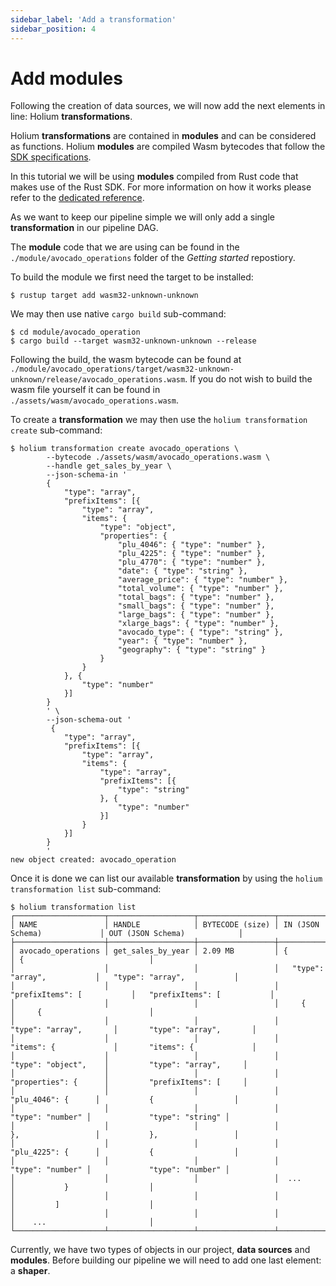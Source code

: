 ```yaml
---
sidebar_label: 'Add a transformation'
sidebar_position: 4
---
```


# Add modules

Following the creation of data sources, we will now add the next elements in line: Holium **transformations**.

Holium **transformations** are contained in **modules** and can be considered as functions. Holium
**modules** are compiled Wasm bytecodes that follow the [SDK specifications](../reference/sdk/specifications.md).

In this tutorial we will be using **modules** compiled from Rust code that makes use of the Rust SDK. For 
more information on how it works please refer to the [dedicated reference](../reference/sdk/rust-sdk/usage.md).

As we want to keep our pipeline simple we will only add a single **transformation** in our pipeline DAG.

The **module** code that we are using can be found in the `./module/avocado_operations` folder of the
_Getting started_ repostiory.

To build the module we first need the target to be installed:
```shell
$ rustup target add wasm32-unknown-unknown
```

We may then use native `cargo build` sub-command:
```shell
$ cd module/avocado_operation
$ cargo build --target wasm32-unknown-unknown --release
```

Following the build, the wasm bytecode can be found at `./module/avocado_operations/target/wasm32-unknown-unknown/release/avocado_operations.wasm`.
If you do not wish to build the wasm file yourself it can be found in `./assets/wasm/avocado_operations.wasm`.

To create a **transformation** we may then use the `holium transformation create` sub-command:

```shell
$ holium transformation create avocado_operations \
        --bytecode ./assets/wasm/avocado_operations.wasm \
        --handle get_sales_by_year \
        --json-schema-in '
        {
            "type": "array",
            "prefixItems": [{
                "type": "array",
                "items": {
                    "type": "object",
                    "properties": {
                        "plu_4046": { "type": "number" },
                        "plu_4225": { "type": "number" },
                        "plu_4770": { "type": "number" },
                        "date": { "type": "string" },
                        "average_price": { "type": "number" },
                        "total_volume": { "type": "number" },
                        "total_bags": { "type": "number" },
                        "small_bags": { "type": "number" },
                        "large_bags": { "type": "number" },
                        "xlarge_bags": { "type": "number" },
                        "avocado_type": { "type": "string" },
                        "year": { "type": "number" },
                        "geography": { "type": "string" }
                    }
                }
            }, {
                "type": "number"
            }]
        }
        ' \
        --json-schema-out '
         {
            "type": "array",
            "prefixItems": [{
                "type": "array",
                "items": {
                    "type": "array",
                    "prefixItems": [{
                        "type": "string"
                    }, {
                        "type": "number"
                    }]
                }
            }]
        }
        '
new object created: avocado_operation
```


Once it is done we can list our available **transformation** by using the `holium transformation list`
sub-command:

```shell
$ holium transformation list
┌────────────────────┬───────────────────┬─────────────────┬──────────────────────────────┬──────────────────────────────┐
│ NAME               │ HANDLE            │ BYTECODE (size) │ IN (JSON Schema)             │ OUT (JSON Schema)            │
├────────────────────┼───────────────────┼─────────────────┼──────────────────────────────┼──────────────────────────────┤
│ avocado_operations │ get_sales_by_year │ 2.09 MB         │ {                            │ {                            │
│                    │                   │                 │   "type": "array",           │   "type": "array",           │
│                    │                   │                 │   "prefixItems": [           │   "prefixItems": [           │
│                    │                   │                 │     {                        │     {                        │
│                    │                   │                 │       "type": "array",       │       "type": "array",       │
│                    │                   │                 │       "items": {             │       "items": {             │
│                    │                   │                 │         "type": "object",    │         "type": "array",     │
│                    │                   │                 │         "properties": {      │         "prefixItems": [     │
│                    │                   │                 │           "plu_4046": {      │           {                  │
│                    │                   │                 │             "type": "number" │             "type": "string" │
│                    │                   │                 │           },                 │           },                 │
│                    │                   │                 │           "plu_4225": {      │           {                  │
│                    │                   │                 │             "type": "number" │             "type": "number" │
│                    │                   │                 │  ...                         │           }                  │
│                    │                   │                 │                              │         ]                    │
│                    │                   │                 │                              │    ...                       │
└────────────────────┴───────────────────┴─────────────────┴──────────────────────────────┴──────────────────────────────┘
```

Currently, we have two types of objects in our project, **data sources** and **modules**. Before building our
pipeline we will need to add one last element: a **shaper**.

